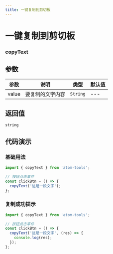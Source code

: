```yaml
---
title: 一键复制到剪切板
---
```


# 一键复制到剪切板

### copyText

## 参数

| 参数 | 说明 | 类型   | 默认值 |
| ---- | ---- | ------ | ------ |
| value | 要复制的文字内容 | `String` | ---      |

## 返回值

`string`

## 代码演示

### 基础用法

```ts
import { copyText } from 'atom-tools';

// 按钮点击事件
const clickBtn = () => {
  copyText('这是一段文字');
};

```

### 复制成功提示

```ts
import { copyText } from 'atom-tools';

// 按钮点击事件
const clickBtn = () => {
  copyText('这是一段文字', (res) => {
    console.log(res);
  });
};
```


    
